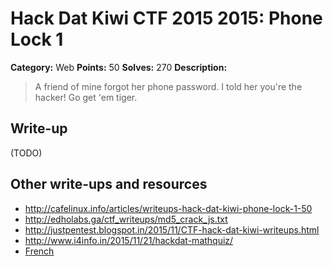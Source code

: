 # Hack Dat Kiwi CTF 2015 2015: Phone Lock 1

**Category:** Web
**Points:** 50
**Solves:** 270
**Description:**

> A friend of mine forgot her phone password. I told her you're the hacker! Go get 'em tiger.


## Write-up

(TODO)

## Other write-ups and resources

* <http://cafelinux.info/articles/writeups-hack-dat-kiwi-phone-lock-1-50>
* <http://edholabs.ga/ctf_writeups/md5_crack_js.txt>
* <http://justpentest.blogspot.in/2015/11/CTF-hack-dat-kiwi-writeups.html>
* <http://www.i4info.in/2015/11/21/hackdat-mathquiz/>
* [French](https://ascopectf.wordpress.com/2015/11/22/write-upweb50phone-lock-1/)
